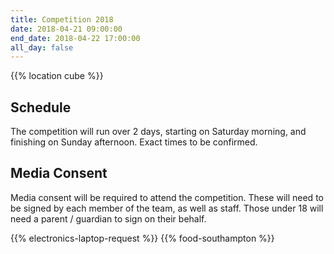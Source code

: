 ```yaml
---
title: Competition 2018
date: 2018-04-21 09:00:00
end_date: 2018-04-22 17:00:00
all_day: false
---
```


{{% location cube %}}

## Schedule
The competition will run over 2 days, starting on Saturday morning, and finishing on Sunday afternoon. Exact times to be confirmed.

## Media Consent
Media consent will be required to attend the competition. These will need to be signed by each member of the team, as well as staff. Those under 18 will need a parent / guardian to sign on their behalf.

{{% electronics-laptop-request %}}
{{% food-southampton %}}
